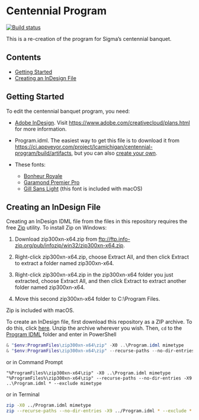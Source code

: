 # Centennial Program

[![Build status](https://ci.appveyor.com/api/projects/status/5s5c99vb9ks35m6w?svg=true)](https://ci.appveyor.com/project/lcamichigan/centennial-program)

This is a re-creation of the program for Sigma’s centennial banquet.

## Contents

* [Getting Started](#getting-started)
* [Creating an InDesign File](#creating-an-indesign-file)

## Getting Started

To edit the centennial banquet program, you need:

* [Adobe InDesign](https://www.adobe.com/products/indesign.html). Visit
  https://www.adobe.com/creativecloud/plans.html for more information.

* Program.idml. The easiest way to get this file is to download it from
  https://ci.appveyor.com/project/lcamichigan/centennial-program/build/artifacts,
  but you can also [create your own](#creating-an-indesign-file).

* These fonts:
  * [Bonheur Royale](https://www.myfonts.com/fonts/typesetit/bonheur-royale/)
  * [Garamond Premier Pro](https://typekit.com/fonts/garamond-premier)
  * [Gill Sans Light](https://catalog.monotype.com/font/monotype/gill-sans/light)
    (this font is included with macOS)

## Creating an InDesign File

Creating an InDesign IDML file from the files in this repository requires the
free [Zip](http://www.info-zip.org/Zip.html) utility. To install Zip on Windows:

1. Download zip300xn-x64.zip from
   ftp://ftp.info-zip.org/pub/infozip/win32/zip300xn-x64.zip.

2. Right-click zip300xn-x64.zip, choose Extract All, and then click Extract to
   extract a folder named zip300xn-x64.

3. Right-click zip300xn-x64.zip in the zip300xn-x64 folder you just extracted,
   choose Extract All, and then click Extract to extract another folder named
   zip300xn-x64.

4. Move this second zip300xn-x64 folder to C:\Program Files.

Zip is included with macOS.

To create an InDesign file, first download this repository as a ZIP archive. To
do this, click
[here](https://github.com/lcamichigan/centennial-banquet/archive/master.zip).
Unzip the archive wherever you wish. Then, `cd` to the
[Program IDML](Program%20IDML) folder and enter in PowerShell

```powershell
& "$env:ProgramFiles\zip300xn-x64\zip" -X0 ..\Program.idml mimetype
& "$env:ProgramFiles\zip300xn-x64\zip" --recurse-paths --no-dir-entries -X9 ..\Program.idml * --exclude mimetype
```

or in Command Prompt

```batch
"%ProgramFiles%\zip300xn-x64\zip" -X0 ..\Program.idml mimetype
"%ProgramFiles%\zip300xn-x64\zip" --recurse-paths --no-dir-entries -X9 ..\Program.idml * --exclude mimetype
```

or in Terminal

```sh
zip -X0 ../Program.idml mimetype
zip --recurse-paths --no-dir-entries -X9 ../Program.idml * --exclude *.DS_Store mimetype
```
